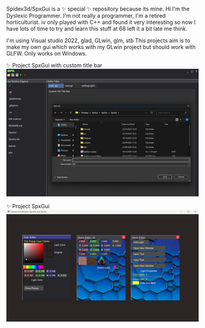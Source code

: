 Spidex3d/SpxGui is a ✨ special ✨ repository because its mine.
Hi I'm the Dyslexic Programmer.
I'm not really a programmer, I'm a retired horticulturist.
iv only played with C++ and found it very interesting
so now I have lots of time to try and learn this stuff at 68 left it a bit late me think.

I'm using Visual studio 2022, glad, GLwin, glm, stb
This projects aim is to make my own gui which works with my GLwin project but should work with GLFW.
Only works on Windows.

 ✨ Project SpxGui with custom title bar
![image_alt](https://github.com/Spidex3d/SpxGui/blob/540c4d159a44cf29c63ac010a4f72055bacfff78/SpxGui/Textures/GitHub/custom_titlebar.jpg)

 ✨ Project SpxGui 
![image_alt](https://github.com/Spidex3d/SpxGui/blob/fee8ec2f0c31906c87cc39a51a42dc9d5e281088/SpxGui/Textures/GitHub/main_image.jpg)
